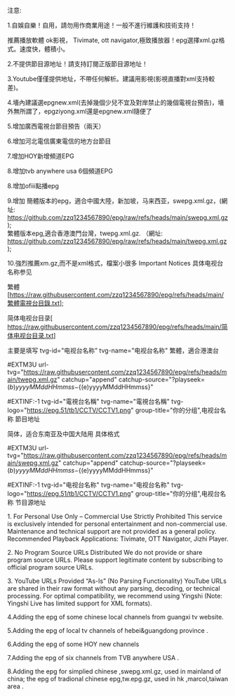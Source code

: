 注意:

1.自娛自樂！自用，請勿用作商業用途！一般不進行維護和技術支持！

推薦播放軟體 ok影視， Tivimate, ott navigator,極致播放器！epg選擇xml.gz格式。速度快，體積小。

2.不提供節目源地址！請支持訂閱正版節目源地址！

3.Youtube僅僅提供地址，不帶任何解析。建議用影視(影視直播對xml支持較差)。

4.墻內建議選epgnew.xml(去掉幾個少兒不宜及對岸禁止的幾個電視台預告)，墻外無所謂了，epgziyong.xml還是epgnew.xml隨便了

5.增加廣西電視台節目預告（兩天）

6.增加河北電信廣東電信的地方台節目

7.增加HOY新增頻道EPG

8.增加tvb anywhere usa 6個頻道EPG

8.增加ofiii點播epg

9.增加
簡體版本的epg，適合中國大陸，新加坡，马来西亚，swepg.xml.gz，(網址: https://github.com/zzq1234567890/epg/raw/refs/heads/main/swepg.xml.gz   );  
繁體版本epg,適合香港澳門台灣，twepg.xml.gz. （網址:
https://github.com/zzq1234567890/epg/raw/refs/heads/main/twepg.xml.gz );

10.強烈推薦xm.gz,而不是xml格式，檔案小很多
Important Notices
 具体电视台名称参见 
 
 繁體[https://raw.githubusercontent.com/zzq1234567890/epg/refs/heads/main/繁體電視台目錄.txt];

简体电视台目录[
https://raw.githubusercontent.com/zzq1234567890/epg/refs/heads/main/简体电视台目录.txt]

主要是填写 tvg-id="电视台名称" tvg-name="电视台名称"
 繁體，適合港澳台


#EXTM3U url-tvg="https://raw.githubusercontent.com/zzq1234567890/epg/refs/heads/main/twepg.xml.gz" catchup="append" catchup-source="?playseek=${(b)yyyyMMddHHmmss}-${(e)yyyyMMddHHmmss}"

#EXTINF:-1 tvg-id="電視台名稱" tvg-name="電視台名稱" tvg-logo="https://epg.51/tb1/CCTV/CCTV1.png" group-title="你的分组",电视台名称
節目地址


  简体，适合东南亚及中国大陆用
具体格式

#EXTM3U url-tvg="https://raw.githubusercontent.com/zzq1234567890/epg/refs/heads/main/swepg.xml.gz" catchup="append" catchup-source="?playseek=${(b)yyyyMMddHHmmss}-${(e)yyyyMMddHHmmss}"

#EXTINF:-1 tvg-id="电视台名称" tvg-name="电视台名称" tvg-logo="https://epg.51/tb1/CCTV/CCTV1.png" group-title="你的分组",电视台名称
节目源地址


1. For Personal Use Only – Commercial Use Strictly Prohibited
This service is exclusively intended for personal entertainment and non-commercial use. Maintenance and technical support are not provided as a general policy.
Recommended Playback Applications: Tivimate, OTT Navigator, Jizhi Player.
 
2. No Program Source URLs Distributed
We do not provide or share program source URLs. Please support legitimate content by subscribing to official program source URLs.
 
3. YouTube URLs Provided “As-Is” (No Parsing Functionality)
YouTube URLs are shared in their raw format without any parsing, decoding, or technical processing. For optimal compatibility, we recommend using Yingshi (Note: Yingshi Live has limited support for XML formats).

4.Adding the epg of some chinese local  channels from guangxi tv  website.
   
5.Adding the epg of local tv channels of hebei&guangdong province .

6.Adding the epg of some HOY new channels

7.Adding the epg of six channels from TVB anywhere USA .

8.Adding the epg for simplied chinese ,swepg.xml.gz, used in mainland of china;
the epg of  tradional chinese epg,tw.epg.gz, used in hk ,marcol,taiwan  area .
